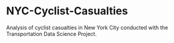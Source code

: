 # NYC-Cyclist-Casualties
Analysis of cyclist casualties in New York City conducted with the Transportation Data Science Project.

